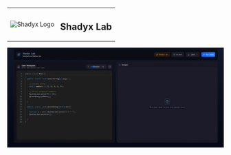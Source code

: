 <p align="center">
  <table>
    <tr>
      <td><img src="./public/favicon.ico" alt="Shadyx Logo" width="30"/></td>
      <td><h2>Shadyx Lab</h2></td>
    </tr>
  </table>
</p>

<p align="center">
  <img src="./public/readmeimg.jpg" alt="Project Banner" width="600"/>
</p>
